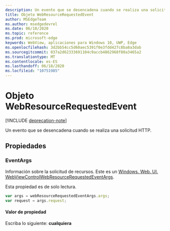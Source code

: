 ```yaml
---
description: Un evento que se desencadena cuando se realiza una solicitud HTTP.
title: Objeto WebResourceRequestedEvent
author: MSEdgeTeam
ms.author: msedgedevrel
ms.date: 06/10/2020
ms.topic: reference
ms.prod: microsoft-edge
keywords: WebView, aplicaciones para Windows 10, UWP, Edge
ms.openlocfilehash: 3d2bb54cc5d60aec5391f0e3fdd427c8ba8a3dab
ms.sourcegitcommit: 037a2d62333691104c9accb4862968f80a3465a2
ms.translationtype: MT
ms.contentlocale: es-ES
ms.lasthandoff: 06/18/2020
ms.locfileid: "10751985"
---
```

# Objeto WebResourceRequestedEvent  

[!INCLUDE [deprecation-note](../includes/deprecation-note.md)]  

Un evento que se desencadena cuando se realiza una solicitud HTTP.  

## Propiedades  

### EventArgs  

Información sobre la solicitud de recursos.  Este es un [Windows. Web. UI. WebViewControlWebResourceRequestedEventArgs](/uwp/api/windows.web.ui.webviewcontrolwebresourcerequestedeventargs).  

Esta propiedad es de solo lectura.  

```javascript
var args = webResourceRequestedEventArgs.args;
var request = args.request;
```  

#### Valor de propiedad  

Escriba lo siguiente: **cualquiera**  
